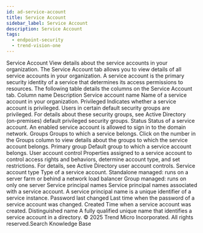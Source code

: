 ```yaml
---
id: ad-service-account
title: Service Account
sidebar_label: Service Account
description: Service Account
tags:
  - endpoint-security
  - trend-vision-one
---
```


 Service Account View details about the service accounts in your organization. The Service Account tab allows you to view details of all service accounts in your organization. A service account is the primary security identity of a service that determines its access permissions to resources. The following table details the columns on the Service Account tab. Column name Description Service account name Name of a service account in your organization. Privileged Indicates whether a service account is privileged. Users in certain default security groups are privileged. For details about these security groups, see Active Directory (on-premises) default privileged security groups. Status Status of a service account. An enabled service account is allowed to sign in to the domain network. Groups Groups to which a service belongs. Click on the number in the Groups column to view details about the groups to which the service account belongs. Primary group Default group to which a service account belongs. User account control Properties assigned to a service account to control access rights and behaviors, determine account type, and set restrictions. For details, see Active Directory user account controls. Service account type Type of a service account. Standalone managed: runs on a server farm or behind a network load balancer Group managed: runs on only one server Service principal names Service principal names associated with a service account. A service principal name is a unique identifier of a service instance. Password last changed Last time when the password of a service account was changed. Created Time when a service account was created. Distinguished name A fully qualified unique name that identifies a service account in a directory. © 2025 Trend Micro Incorporated. All rights reserved.Search Knowledge Base
